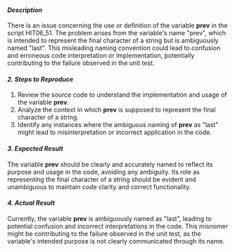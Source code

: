 ﻿#### ***Description***
There is an issue concerning the use or definition of the variable **prev** in the script HIT06\_51. The problem arises from the variable's name "prev", which is intended to represent the final character of a string but is ambiguously named "last". This misleading naming convention could lead to confusion and erroneous code interpretation or implementation, potentially contributing to the failure observed in the unit test.
#### ***2. Steps to Reproduce***
1. Review the source code to understand the implementation and usage of the variable **prev**.
1. Analyze the context in which **prev** is supposed to represent the final character of a string.
1. Identify any instances where the ambiguous naming of **prev** as "last" might lead to misinterpretation or incorrect application in the code.
#### ***3. Expected Result***
The variable **prev** should be clearly and accurately named to reflect its purpose and usage in the code, avoiding any ambiguity. Its role as representing the final character of a string should be evident and unambiguous to maintain code clarity and correct functionality.
#### ***4. Actual Result***
Currently, the variable **prev** is ambiguously named as "last", leading to potential confusion and incorrect interpretations in the code. This misnomer might be contributing to the failure observed in the unit test, as the variable's intended purpose is not clearly communicated through its name.

